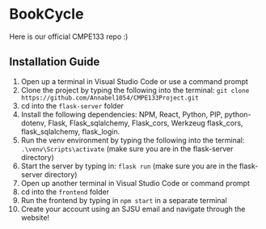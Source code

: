 # BookCycle
Here is our official CMPE133 repo :)

## Installation Guide
1. Open up a terminal in Visual Studio Code or use a command prompt
2. Clone the project by typing the following into the terminal:
 `git clone https://github.com/Annabel1054/CMPE133Project.git` 
3. cd into the `flask-server` folder
4. Install the following dependencies: NPM, React, Python, PIP, python-dotenv, Flask, Flask_sqlalchemy, Flask_cors, Werkzeug flask_cors, flask_sqlalchemy, flask_login.
5. Run the venv environment by typing the following into the terminal: `.\venv\Scripts\activate` (make sure you are in the flask-server directory)
6. Start the server by typing in: `flask run` (make sure you are in the flask-server directory)
7. Open up another terminal in Visual Studio Code or command prompt
8. cd into the `frontend` folder  
9. Run the frontend by typing in `npm start` in a separate terminal 
10. Create your account using an SJSU email and navigate through the website!
